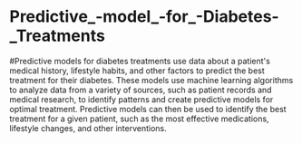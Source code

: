 # Predictive_-model_-for_-Diabetes-_Treatments
#Predictive models for diabetes treatments use data about a patient's medical history, lifestyle habits, and other factors to predict the best treatment for their diabetes. These models use machine learning algorithms to analyze data from a variety of sources, such as patient records and medical research, to identify patterns and create predictive models for optimal treatment. Predictive models can then be used to identify the best treatment for a given patient, such as the most effective medications, lifestyle changes, and other interventions.
